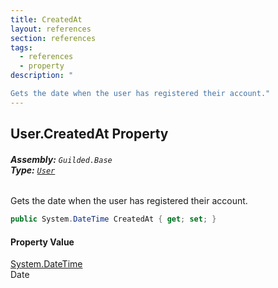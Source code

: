 ```yaml
---
title: CreatedAt
layout: references
section: references
tags:
  - references
  - property
description: "

Gets the date when the user has registered their account."
---
```


## User.CreatedAt Property
###### **Assembly:** `Guilded.Base`<br/>**Type:** [`User`](User.md 'Guilded.Base.Users.User')

Gets the date when the user has registered their account.

```csharp
public System.DateTime CreatedAt { get; set; }
```

#### Property Value
[System.DateTime](https://docs.microsoft.com/en-us/dotnet/api/System.DateTime 'System.DateTime')  
Date